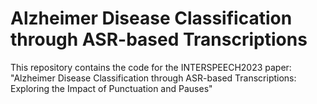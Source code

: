 # Alzheimer Disease Classification through ASR-based Transcriptions
This repository contains the code for the INTERSPEECH2023 paper: "Alzheimer Disease Classification through ASR-based Transcriptions: Exploring the Impact of Punctuation and Pauses"
